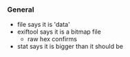 ### General
- file says it is 'data'
- exiftool says it is a bitmap file
	- raw hex confirms
- stat says it is bigger than it should be
